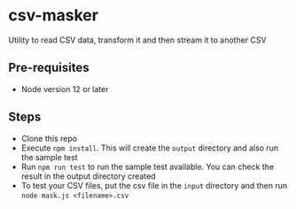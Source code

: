 # csv-masker
Utility to read CSV data, transform it and then stream it to another CSV

## Pre-requisites
- Node version 12 or later

## Steps
- Clone this repo
- Execute `npm install`. This will create the `output` directory and also run the sample test
- Run `npm run test` to run the sample test available. You can check the result in the output directory created
- To test your CSV files, put the csv file in the `input` directory and then run `node mask.js <filename>.csv`
